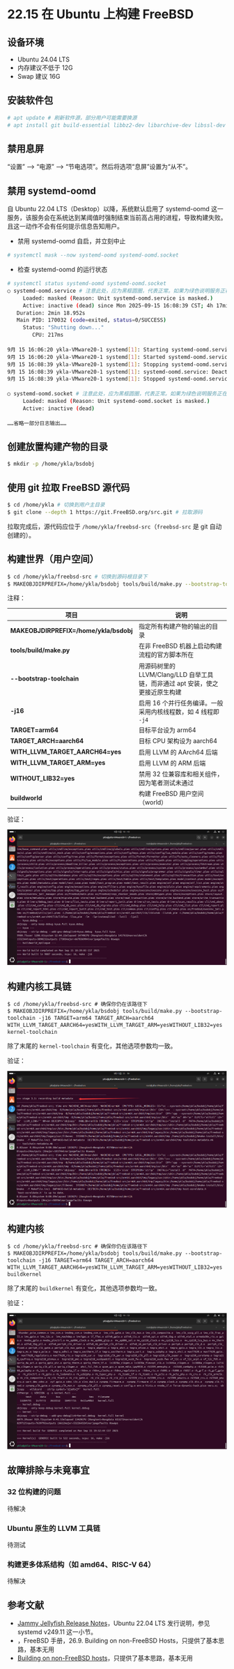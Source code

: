 # 22.15 在 Ubuntu 上构建 FreeBSD

## 设备环境

- Ubuntu 24.04 LTS
- 内存建议不低于 12G
- Swap 建议 16G

## 安装软件包

```sh
# apt update # 刷新软件源，部分用户可能需要换源
# apt install git build-essential libbz2-dev libarchive-dev libssl-dev flex # 安装构建所需软件包和库
```

## 禁用息屏

“设置” ——> “电源” ——> “节电选项”。然后将选项“息屏”设置为“从不”。

## 禁用 systemd-oomd

自 Ubuntu 22.04 LTS（Desktop）以降，系统默认启用了 systemd-oomd 这一服务，该服务会在系统达到某阈值时强制结束当前高占用的进程，导致构建失败。且这一动作不会有任何提示信息告知用户。

- 禁用 systemd-oomd 自启，并立刻中止

```sh
# systemctl mask --now systemd-oomd systemd-oomd.socket
```

- 检查 systemd-oomd 的运行状态

```sh
# systemctl status systemd-oomd systemd-oomd.socket
○ systemd-oomd.service # 注意此处，应为黑框圆圈，代表正常。如果为绿色说明服务正在运行
     Loaded: masked (Reason: Unit systemd-oomd.service is masked.)
     Active: inactive (dead) since Mon 2025-09-15 16:08:39 CST; 4h 17min ago
   Duration: 2min 18.952s
   Main PID: 170032 (code=exited, status=0/SUCCESS)
     Status: "Shutting down..."
        CPU: 217ms

9月 15 16:06:20 ykla-VMware20-1 systemd[1]: Starting systemd-oomd.service - Userspace Out-Of-Memory (OOM) Killer...
9月 15 16:06:20 ykla-VMware20-1 systemd[1]: Started systemd-oomd.service - Userspace Out-Of-Memory (OOM) Killer.
9月 15 16:08:39 ykla-VMware20-1 systemd[1]: Stopping systemd-oomd.service - Userspace Out-Of-Memory (OOM) Killer...
9月 15 16:08:39 ykla-VMware20-1 systemd[1]: systemd-oomd.service: Deactivated successfully.
9月 15 16:08:39 ykla-VMware20-1 systemd[1]: Stopped systemd-oomd.service - Userspace Out-Of-Memory (OOM) Killer.

○ systemd-oomd.socket # 注意此处，应为黑框圆圈，代表正常。如果为绿色说明服务正在运行
     Loaded: masked (Reason: Unit systemd-oomd.socket is masked.)
     Active: inactive (dead)

……省略一部分日志输出……
```


## 创建放置构建产物的目录

```sh
$ mkdir -p /home/ykla/bsdobj 
```

## 使用 git 拉取 FreeBSD 源代码

```sh
$ cd /home/ykla # 切换到用户主目录
$ git clone --depth 1 https://git.FreeBSD.org/src.git # 拉取源码
```

拉取完成后，源代码应位于 `/home/ykla/freebsd-src`（`freebsd-src` 是 git 自动创建的）。

## 构建世界（用户空间）

```sh
$ cd /home/ykla/freebsd-src # 切换到源码根目录下
$ MAKEOBJDIRPREFIX=/home/ykla/bsdobj tools/build/make.py --bootstrap-toolchain -j16 TARGET=arm64 TARGET_ARCH=aarch64 WITH_LLVM_TARGET_AARCH64=yes WITH_LLVM_TARGET_ARM=yes WITHOUT_LIB32=yes buildworld # 虽然很长，但这是一行！
```

注释：

| 项目                                     | 说明                           |
| -------------------------------------- | ---------------------------- |
| **MAKEOBJDIRPREFIX=/home/ykla/bsdobj** | 指定所有构建产物的输出的目录     |
| **tools/build/make.py**                | 在非 FreeBSD 机器上启动构建流程的官方脚本所在   |
| **--bootstrap-toolchain**              | 用源码树里的 LLVM/Clang/LLD 自举工具链，而非通过 apt 安装，使之更接近原生构建 |
| **-j16**                               | 启用 16 个并行任务编译。一般采用内核线程数，如 4 线程即 `-j4`      |
| **TARGET=arm64**                       | 目标平台设为 arm64           |
| **TARGET\_ARCH=aarch64**               | 目标 CPU 架构设为 aarch64         |
| **WITH\_LLVM\_TARGET\_AARCH64=yes**    | 启用 LLVM 的 AArch64 后端     |
| **WITH\_LLVM\_TARGET\_ARM=yes**        | 启用 LLVM 的 ARM 后端         |
| **WITHOUT\_LIB32=yes**                 | 禁用 32 位兼容库和相关组件，因为笔者测试未通过             |
| **buildworld**                         | 构建 FreeBSD 用户空间（world）      |


验证：

![](../.gitbook/assets/Ubuntu-fb-wo.png)

## 构建内核工具链

```
$ cd /home/ykla/freebsd-src # 确保你仍在该路径下
$ MAKEOBJDIRPREFIX=/home/ykla/bsdobj tools/build/make.py --bootstrap-toolchain -j16 TARGET=arm64 TARGET_ARCH=aarch64 WITH_LLVM_TARGET_AARCH64=yesWITH_LLVM_TARGET_ARM=yesWITHOUT_LIB32=yes kernel-toolchain
```

除了末尾的 `kernel-toolchain` 有变化，其他选项参数均一致。

验证：

![](../.gitbook/assets/Ubuntu-fb-to.png)

## 构建内核

```
$ cd /home/ykla/freebsd-src # 确保你仍在该路径下
$ MAKEOBJDIRPREFIX=/home/ykla/bsdobj tools/build/make.py --bootstrap-toolchain -j16 TARGET=arm64 TARGET_ARCH=aarch64 WITH_LLVM_TARGET_AARCH64=yesWITH_LLVM_TARGET_ARM=yesWITHOUT_LIB32=yes buildkernel
```

除了末尾的 `buildkernel` 有变化，其他选项参数均一致。

验证：

![](../.gitbook/assets/Ubuntu-fb-ke.png)

## 故障排除与未竟事宜

### 32 位构建的问题

待解决

### Ubuntu 原生的 LLVM 工具链

待测试

### 构建更多体系结构（如 amd64、RISC-V 64）

待解决

## 参考文献

- [Jammy Jellyfish Release Notes](https://discourse.ubuntu.com/t/jammy-jellyfish-release-notes/24668)，Ubuntu 22.04 LTS 发行说明，参见 systemd v249.11 这一小节。
- [](https://docs.freebsd.org/en/books/handbook/cutting-edge/#building-on-non-freebsd-hosts)，FreeBSD 手册，26.9. Building on non-FreeBSD Hosts，只提供了基本思路，基本无用
- [Building on non-FreeBSD hosts](https://wiki.freebsd.org/BuildingOnNonFreeBSD)，只提供了基本思路，基本无用
